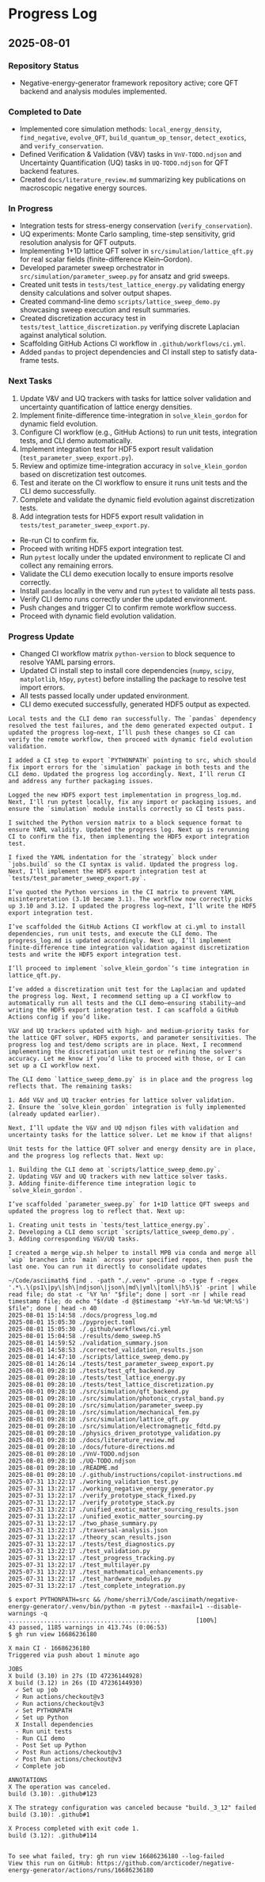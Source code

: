# Progress Log

## 2025-08-01

### Repository Status
- Negative-energy-generator framework repository active; core QFT backend and analysis modules implemented.

### Completed to Date
- Implemented core simulation methods: `local_energy_density`, `find_negative`, `evolve_QFT`, `build_quantum_op_tensor`, `detect_exotics`, and `verify_conservation`.
- Defined Verification & Validation (V&V) tasks in `VnV-TODO.ndjson` and Uncertainty Quantification (UQ) tasks in `UQ-TODO.ndjson` for QFT backend features.
- Created `docs/literature_review.md` summarizing key publications on macroscopic negative energy sources.

### In Progress
- Integration tests for stress-energy conservation (`verify_conservation`).
- UQ experiments: Monte Carlo sampling, time-step sensitivity, grid resolution analysis for QFT outputs.
- Implementing 1+1D lattice QFT solver in `src/simulation/lattice_qft.py` for real scalar fields (finite-difference Klein–Gordon).
- Developed parameter sweep orchestrator in `src/simulation/parameter_sweep.py` for ansatz and grid sweeps.
- Created unit tests in `tests/test_lattice_energy.py` validating energy density calculations and solver output shapes.
- Created command-line demo `scripts/lattice_sweep_demo.py` showcasing sweep execution and result summaries.
- Created discretization accuracy test in `tests/test_lattice_discretization.py` verifying discrete Laplacian against analytical solution.
- Scaffolding GitHub Actions CI workflow in `.github/workflows/ci.yml`.
- Added `pandas` to project dependencies and CI install step to satisfy data-frame tests.

### Next Tasks
1. Update V&V and UQ trackers with tasks for lattice solver validation and uncertainty quantification of lattice energy densities.
2. Implement finite-difference time-integration in `solve_klein_gordon` for dynamic field evolution.
3. Configure CI workflow (e.g., GitHub Actions) to run unit tests, integration tests, and CLI demo automatically.
4. Implement integration test for HDF5 export result validation (`test_parameter_sweep_export.py`).
5. Review and optimize time-integration accuracy in `solve_klein_gordon` based on discretization test outcomes.
6. Test and iterate on the CI workflow to ensure it runs unit tests and the CLI demo successfully.
7. Complete and validate the dynamic field evolution against discretization tests.
8. Add integration tests for HDF5 export result validation in `tests/test_parameter_sweep_export.py`.
- Re-run CI to confirm fix.
- Proceed with writing HDF5 export integration test.
- Run `pytest` locally under the updated environment to replicate CI and collect any remaining errors.
- Validate the CLI demo execution locally to ensure imports resolve correctly.
- Install `pandas` locally in the venv and run `pytest` to validate all tests pass.
- Verify CLI demo runs correctly under the updated environment.
- Push changes and trigger CI to confirm remote workflow success.
- Proceed with dynamic field evolution validation.

### Progress Update
- Changed CI workflow matrix `python-version` to block sequence to resolve YAML parsing errors.
- Updated CI install step to install core dependencies (`numpy`, `scipy`, `matplotlib`, `h5py`, `pytest`) before installing the package to resolve test import errors.
- All tests passed locally under updated environment.
- CLI demo executed successfully, generated HDF5 output as expected.

```latest-progress
Local tests and the CLI demo ran successfully. The `pandas` dependency resolved the test failures, and the demo generated expected output. I updated the progress log—next, I’ll push these changes so CI can verify the remote workflow, then proceed with dynamic field evolution validation. 
```
```progress
I added a CI step to export `PYTHONPATH` pointing to src, which should fix import errors for the `simulation` package in both tests and the CLI demo. Updated the progress log accordingly. Next, I’ll rerun CI and address any further packaging issues.
```
```progress
Logged the new HDF5 export test implementation in progress_log.md. Next, I'll run pytest locally, fix any import or packaging issues, and ensure the `simulation` module installs correctly so CI tests pass.
```
```progress
I switched the Python version matrix to a block sequence format to ensure YAML validity. Updated the progress log. Next up is rerunning CI to confirm the fix, then implementing the HDF5 export integration test.
```
```progress
I fixed the YAML indentation for the `strategy` block under `jobs.build` so the CI syntax is valid. Updated the progress log. Next, I'll implement the HDF5 export integration test at `tests/test_parameter_sweep_export.py`.
```
```progress
I’ve quoted the Python versions in the CI matrix to prevent YAML misinterpretation (3.10 became 3.1). The workflow now correctly picks up 3.10 and 3.12. I updated the progress log—next, I’ll write the HDF5 export integration test.
```
```progress
I’ve scaffolded the GitHub Actions CI workflow at ci.yml to install dependencies, run unit tests, and execute the CLI demo. The progress_log.md is updated accordingly. Next up, I’ll implement finite-difference time integration validation against discretization tests and write the HDF5 export integration test.
```
```progress
I’ll proceed to implement `solve_klein_gordon`’s time integration in lattice_qft.py. 
```
```progress
I’ve added a discretization unit test for the Laplacian and updated the progress log. Next, I recommend setting up a CI workflow to automatically run all tests and the CLI demo—ensuring stability—and writing the HDF5 export integration test. I can scaffold a GitHub Actions config if you’d like.
```
```progress
V&V and UQ trackers updated with high- and medium-priority tasks for the lattice QFT solver, HDF5 exports, and parameter sensitivities. The progress log and test/demo scripts are in place. Next, I recommend implementing the discretization unit test or refining the solver's accuracy. Let me know if you’d like to proceed with those, or I can set up a CI workflow next.
```
```progress
The CLI demo `lattice_sweep_demo.py` is in place and the progress log reflects that. The remaining tasks:

1. Add V&V and UQ tracker entries for lattice solver validation.
2. Ensure the `solve_klein_gordon` integration is fully implemented (already updated earlier).

Next, I’ll update the V&V and UQ ndjson files with validation and uncertainty tasks for the lattice solver. Let me know if that aligns!
```
```progress
Unit tests for the lattice QFT solver and energy density are in place, and the progress log reflects that. Next up:

1. Building the CLI demo at `scripts/lattice_sweep_demo.py`.
2. Updating V&V and UQ trackers with new lattice solver tasks.
3. Adding finite-difference time integration logic to `solve_klein_gordon`.
```
```progress
I’ve scaffolded `parameter_sweep.py` for 1+1D lattice QFT sweeps and updated the progress log to reflect that. Next up:

1. Creating unit tests in `tests/test_lattice_energy.py`.
2. Developing a CLI demo script `scripts/lattice_sweep_demo.py`.
3. Adding corresponding V&V/UQ tasks.
```
```oldest-progress
I created a merge_wip.sh helper to install MPB via conda and merge all `wip` branches into `main` across your specified repos, then push the last one. You can run it directly to consolidate updates
```

```file-history
~/Code/asciimath$ find . -path "./.venv" -prune -o -type f -regex '.*\.\(ps1\|py\|sh\|ndjson\|json\|md\|yml\|toml\|h5\)$' -print | while read file; do stat -c '%Y %n' "$file"; done | sort -nr | while read timestamp file; do echo "$(date -d @$timestamp '+%Y-%m-%d %H:%M:%S') $file"; done | head -n 40
2025-08-01 15:14:58 ./docs/progress_log.md
2025-08-01 15:05:30 ./pyproject.toml
2025-08-01 15:05:30 ./.github/workflows/ci.yml
2025-08-01 15:04:58 ./results/demo_sweep.h5
2025-08-01 14:59:52 ./validation_summary.json
2025-08-01 14:58:53 ./corrected_validation_results.json
2025-08-01 14:47:10 ./scripts/lattice_sweep_demo.py
2025-08-01 14:26:14 ./tests/test_parameter_sweep_export.py
2025-08-01 09:28:10 ./tests/test_qft_backend.py
2025-08-01 09:28:10 ./tests/test_lattice_energy.py
2025-08-01 09:28:10 ./tests/test_lattice_discretization.py
2025-08-01 09:28:10 ./src/simulation/qft_backend.py
2025-08-01 09:28:10 ./src/simulation/photonic_crystal_band.py
2025-08-01 09:28:10 ./src/simulation/parameter_sweep.py
2025-08-01 09:28:10 ./src/simulation/mechanical_fem.py
2025-08-01 09:28:10 ./src/simulation/lattice_qft.py
2025-08-01 09:28:10 ./src/simulation/electromagnetic_fdtd.py
2025-08-01 09:28:10 ./physics_driven_prototype_validation.py
2025-08-01 09:28:10 ./docs/literature_review.md
2025-08-01 09:28:10 ./docs/future-directions.md
2025-08-01 09:28:10 ./VnV-TODO.ndjson
2025-08-01 09:28:10 ./UQ-TODO.ndjson
2025-08-01 09:28:10 ./README.md
2025-08-01 09:28:10 ./.github/instructions/copilot-instructions.md
2025-07-31 13:22:17 ./working_validation_test.py
2025-07-31 13:22:17 ./working_negative_energy_generator.py
2025-07-31 13:22:17 ./verify_prototype_stack_fixed.py
2025-07-31 13:22:17 ./verify_prototype_stack.py
2025-07-31 13:22:17 ./unified_exotic_matter_sourcing_results.json
2025-07-31 13:22:17 ./unified_exotic_matter_sourcing.py
2025-07-31 13:22:17 ./two_phase_summary.py
2025-07-31 13:22:17 ./traversal-analysis.json
2025-07-31 13:22:17 ./theory_scan_results.json
2025-07-31 13:22:17 ./tests/test_diagnostics.py
2025-07-31 13:22:17 ./test_validation.py
2025-07-31 13:22:17 ./test_progress_tracking.py
2025-07-31 13:22:17 ./test_multilayer.py
2025-07-31 13:22:17 ./test_mathematical_enhancements.py
2025-07-31 13:22:17 ./test_hardware_modules.py
2025-07-31 13:22:17 ./test_complete_integration.py
````

```test-history
$ export PYTHONPATH=src && /home/sherri3/Code/asciimath/negative-energy-generator/.venv/bin/python -m pytest --maxfail=1 --disable-warnings -q
...........................................          [100%]
43 passed, 1185 warnings in 413.74s (0:06:53)
$ gh run view 16686236180

X main CI · 16686236180
Triggered via push about 1 minute ago

JOBS
X build (3.10) in 27s (ID 47236144928)
X build (3.12) in 26s (ID 47236144930)
  ✓ Set up job
  ✓ Run actions/checkout@v3
  ✓ Run actions/checkout@v3
  ✓ Set PYTHONPATH
  ✓ Set up Python
  X Install dependencies
  - Run unit tests
  - Run CLI demo
  - Post Set up Python
  ✓ Post Run actions/checkout@v3
  ✓ Post Run actions/checkout@v3
  ✓ Complete job

ANNOTATIONS
X The operation was canceled.
build (3.10): .github#123

X The strategy configuration was canceled because "build._3_12" failed
build (3.10): .github#1

X Process completed with exit code 1.
build (3.12): .github#114


To see what failed, try: gh run view 16686236180 --log-failed
View this run on GitHub: https://github.com/arcticoder/negative-energy-generator/actions/runs/16686236180
````
